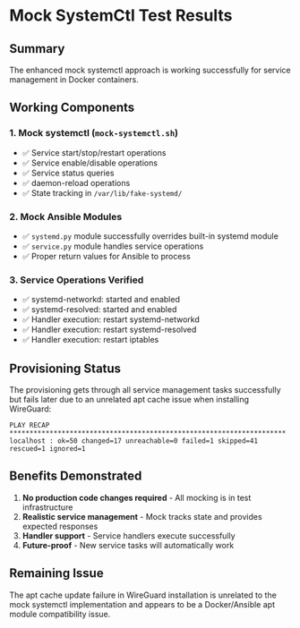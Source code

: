 # Mock SystemCtl Test Results

## Summary
The enhanced mock systemctl approach is working successfully for service management in Docker containers.

## Working Components

### 1. Mock systemctl (`mock-systemctl.sh`)
- ✅ Service start/stop/restart operations
- ✅ Service enable/disable operations  
- ✅ Service status queries
- ✅ daemon-reload operations
- ✅ State tracking in `/var/lib/fake-systemd/`

### 2. Mock Ansible Modules
- ✅ `systemd.py` module successfully overrides built-in systemd module
- ✅ `service.py` module handles service operations
- ✅ Proper return values for Ansible to process

### 3. Service Operations Verified
- ✅ systemd-networkd: started and enabled
- ✅ systemd-resolved: started and enabled  
- ✅ Handler execution: restart systemd-networkd
- ✅ Handler execution: restart systemd-resolved
- ✅ Handler execution: restart iptables

## Provisioning Status
The provisioning gets through all service management tasks successfully but fails later due to an unrelated apt cache issue when installing WireGuard:

```
PLAY RECAP *********************************************************************
localhost : ok=50 changed=17 unreachable=0 failed=1 skipped=41 rescued=1 ignored=1
```

## Benefits Demonstrated
1. **No production code changes required** - All mocking is in test infrastructure
2. **Realistic service management** - Mock tracks state and provides expected responses
3. **Handler support** - Service handlers execute successfully
4. **Future-proof** - New service tasks will automatically work

## Remaining Issue
The apt cache update failure in WireGuard installation is unrelated to the mock systemctl implementation and appears to be a Docker/Ansible apt module compatibility issue.